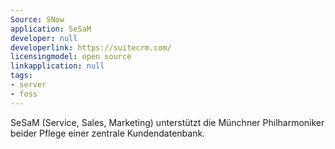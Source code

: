 ```yaml
---
Source: SNow
application: SeSaM
developer: null
developerlink: https://suitecrm.com/
licensingmodel: open source
linkapplication: null
tags:
- server
- foss
---
```

SeSaM (Service, Sales, Marketing) unterstützt die Münchner Philharmoniker beider Pflege einer zentrale Kundendatenbank.

